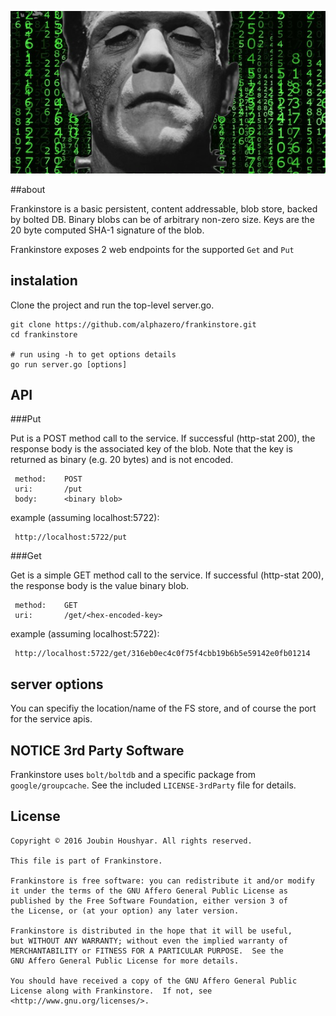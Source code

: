 ![image](./resources/frankinstore-logo.jpg)

##about

Frankinstore is a basic persistent, content addressable, blob store, backed by bolted DB. Binary blobs can be of arbitrary non-zero size. Keys are the 20 byte computed SHA-1 signature of the blob. 

Frankinstore exposes 2 web endpoints for the supported `Get` and `Put`

## instalation

Clone the project and run the top-level server.go. 

    git clone https://github.com/alphazero/frankinstore.git
    cd frankinstore
    
    # run using -h to get options details
    go run server.go [options]
    

## API


###Put

Put is a POST method call to the service. If successful (http-stat 200), the response body is the associated key of the blob. Note that the key is returned as binary (e.g. 20 bytes) and is not encoded.
 
     method:    POST
     uri:       /put
     body:      <binary blob>
  
example (assuming localhost:5722):

     http://localhost:5722/put

###Get

Get is a simple GET method call to the service. If successful (http-stat 200), the response body is the value binary blob.
 
     method:    GET
     uri:       /get/<hex-encoded-key>
  
example (assuming localhost:5722):

     http://localhost:5722/get/316eb0ec4c0f75f4cbb19b6b5e59142e0fb01214
     
## server options

You can specifiy the location/name of the FS store, and of course the port for the service apis.


## NOTICE 3rd Party Software

Frankinstore uses `bolt/boltdb` and a specific package from `google/groupcache`. See the included `LICENSE-3rdParty` file for details.

## License 

    Copyright © 2016 Joubin Houshyar. All rights reserved.

    This file is part of Frankinstore.

    Frankinstore is free software: you can redistribute it and/or modify
    it under the terms of the GNU Affero General Public License as
    published by the Free Software Foundation, either version 3 of
    the License, or (at your option) any later version.

    Frankinstore is distributed in the hope that it will be useful,
    but WITHOUT ANY WARRANTY; without even the implied warranty of
    MERCHANTABILITY or FITNESS FOR A PARTICULAR PURPOSE.  See the
    GNU Affero General Public License for more details.

    You should have received a copy of the GNU Affero General Public
    License along with Frankinstore.  If not, see <http://www.gnu.org/licenses/>.

